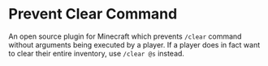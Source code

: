 # Prevent Clear Command

An open source plugin for Minecraft which prevents `/clear` command without arguments being executed
by a player. If a player does in fact want to clear their entire inventory, use `/clear @s` instead.
